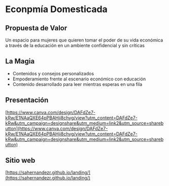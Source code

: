 # Econpmía Domesticada

## Propuesta de Valor
Un espacio para mujeres que quieren tomar el poder de su vida económica a través de la educación en un ambiente confidencial y sin críticas

## La Magia
- Contenidos y consejos personalizados
- Empoderamiento frente al escenario económico con educación
- Contenido desarrollado para leer mientras esperas en una fila

## Presentación
[https://www.canva.com/design/DAFdZe7-kRw/E1NAaQXE64pPBAHji8chyg/view?utm_content=DAFdZe7-kRw&utm_campaign=designshare&utm_medium=link2&utm_source=sharebutton](https://www.canva.com/design/DAFdZe7-kRw/E1NAaQXE64pPBAHji8chyg/view?utm_content=DAFdZe7-kRw&utm_campaign=designshare&utm_medium=link2&utm_source=sharebutton)

## Sitio web
[https://sahernandezr.github.io/landing/](https://sahernandezr.github.io/landing/)


